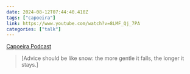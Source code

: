 ```yaml
---
date: 2024-08-12T07:44:40.410Z
tags: ["capoeira"]
link: https://www.youtube.com/watch?v=8LMF_Qj_7PA
categories: ["talk"]
---
```

[Capoeira Podcast](https://www.youtube.com/watch?v=8LMF_Qj_7PA)

> [Advice should be like snow: the more gentle it falls, the longer it stays.]
